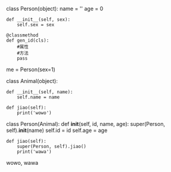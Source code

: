 class Person(object):
    name = ''
    age = 0

    def __init__(self, sex):
        self.sex = sex

    @classmethod
    def gen_id(cls):
        #属性
        #方法
        pass

me = Person(sex=1)


class Animal(object):

    def __init__(self, name):
        self.name = name

    def jiao(self):
        print('wowo')

class Person(Animal):
    def __init__(self, id, name, age):
        super(Person, self).__init__(name)
        self.id = id
        self.age = age

    def jiao(self):
        super(Person, self).jiao()
        print('wawa')

wowo, wawa
